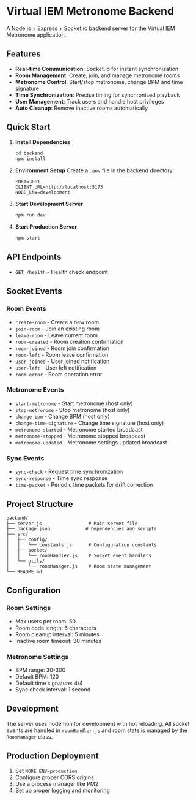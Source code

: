 # Virtual IEM Metronome Backend

A Node.js + Express + Socket.io backend server for the Virtual IEM Metronome application.

## Features

- **Real-time Communication**: Socket.io for instant synchronization
- **Room Management**: Create, join, and manage metronome rooms
- **Metronome Control**: Start/stop metronome, change BPM and time signature
- **Time Synchronization**: Precise timing for synchronized playback
- **User Management**: Track users and handle host privileges
- **Auto Cleanup**: Remove inactive rooms automatically

## Quick Start

1. **Install Dependencies**
   ```bash
   cd backend
   npm install
   ```

2. **Environment Setup**
   Create a `.env` file in the backend directory:
   ```
   PORT=3001
   CLIENT_URL=http://localhost:5173
   NODE_ENV=development
   ```

3. **Start Development Server**
   ```bash
   npm run dev
   ```

4. **Start Production Server**
   ```bash
   npm start
   ```

## API Endpoints

- `GET /health` - Health check endpoint

## Socket Events

### Room Events
- `create-room` - Create a new room
- `join-room` - Join an existing room
- `leave-room` - Leave current room
- `room-created` - Room creation confirmation
- `room-joined` - Room join confirmation
- `room-left` - Room leave confirmation
- `user-joined` - User joined notification
- `user-left` - User left notification
- `room-error` - Room operation error

### Metronome Events
- `start-metronome` - Start metronome (host only)
- `stop-metronome` - Stop metronome (host only)
- `change-bpm` - Change BPM (host only)
- `change-time-signature` - Change time signature (host only)
- `metronome-started` - Metronome started broadcast
- `metronome-stopped` - Metronome stopped broadcast
- `metronome-updated` - Metronome settings updated broadcast

### Sync Events
- `sync-check` - Request time synchronization
- `sync-response` - Time sync response
- `time-packet` - Periodic time packets for drift correction

## Project Structure

```
backend/
├── server.js                 # Main server file
├── package.json             # Dependencies and scripts
├── src/
│   ├── config/
│   │   └── constants.js      # Configuration constants
│   ├── socket/
│   │   └── roomHandler.js    # Socket event handlers
│   └── utils/
│       └── roomManager.js    # Room state management
└── README.md
```

## Configuration

### Room Settings
- Max users per room: 50
- Room code length: 6 characters
- Room cleanup interval: 5 minutes
- Inactive room timeout: 30 minutes

### Metronome Settings
- BPM range: 30-300
- Default BPM: 120
- Default time signature: 4/4
- Sync check interval: 1 second

## Development

The server uses nodemon for development with hot reloading. All socket events are handled in `roomHandler.js` and room state is managed by the `RoomManager` class.

## Production Deployment

1. Set `NODE_ENV=production`
2. Configure proper CORS origins
3. Use a process manager like PM2
4. Set up proper logging and monitoring
